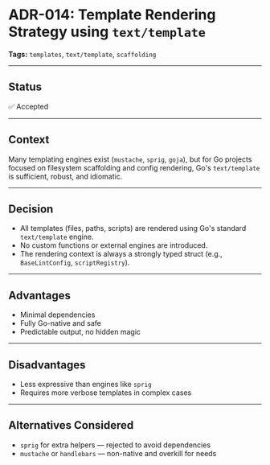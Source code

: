 # ADR-014: Template Rendering Strategy using `text/template`

**Tags:** `templates`, `text/template`, `scaffolding`

---

## Status

✅ Accepted

---

## Context

Many templating engines exist (`mustache`, `sprig`, `goja`), but for Go projects focused on filesystem scaffolding
and config rendering, Go's `text/template` is sufficient, robust, and idiomatic.

---

## Decision

- All templates (files, paths, scripts) are rendered using Go's standard `text/template` engine.
- No custom functions or external engines are introduced.
- The rendering context is always a strongly typed struct (e.g., `BaseLintConfig`, `scriptRegistry`).

---

## Advantages

- Minimal dependencies
- Fully Go-native and safe
- Predictable output, no hidden magic

---

## Disadvantages

- Less expressive than engines like `sprig`
- Requires more verbose templates in complex cases

---

## Alternatives Considered

- `sprig` for extra helpers — rejected to avoid dependencies
- `mustache` or `handlebars` — non-native and overkill for needs
